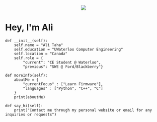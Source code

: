 <div align="center">
<a href="https://alitaha.ca"> <img src="https://user-images.githubusercontent.com/103478551/210186056-1a80f910-309b-41a3-b1ad-8f9eb436fcb6.png"></a>
</div>

# Hey, I'm Ali

    def __init__(self):
        self.name = "Ali Taha"
        self.education = "UWaterloo Computer Engineering"
        self.location = "Canada"
        self.role = {
            "current": "CE Student @ Waterloo",
            "previous": "SWE @ Ford/Blackberry"}

    def moreInfo(self):
        aboutMe = {
            "currentFocus" : ["Learn Firmware"],
            "languages" : ["Python", "C++", "C"]
        }
        print(aboutMe)

    def say_hi(self):
        print("Contact me through my personal website or email for any inquiries or requests")
